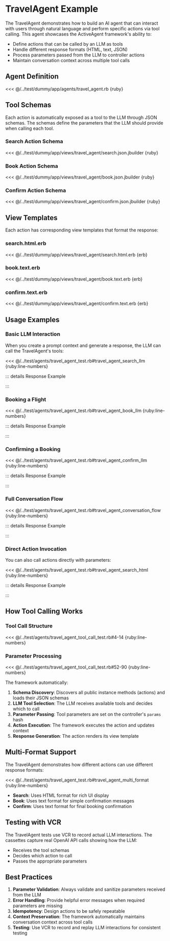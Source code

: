 # TravelAgent Example

The TravelAgent demonstrates how to build an AI agent that can interact with users through natural language and perform specific actions via tool calling. This agent showcases the ActiveAgent framework's ability to:

- Define actions that can be called by an LLM as tools
- Handle different response formats (HTML, text, JSON)
- Process parameters passed from the LLM to controller actions
- Maintain conversation context across multiple tool calls

## Agent Definition

<<< @/../test/dummy/app/agents/travel_agent.rb {ruby}

## Tool Schemas

Each action is automatically exposed as a tool to the LLM through JSON schemas. The schemas define the parameters that the LLM should provide when calling each tool.

### Search Action Schema

<<< @/../test/dummy/app/views/travel_agent/search.json.jbuilder {ruby}

### Book Action Schema

<<< @/../test/dummy/app/views/travel_agent/book.json.jbuilder {ruby}

### Confirm Action Schema

<<< @/../test/dummy/app/views/travel_agent/confirm.json.jbuilder {ruby}

## View Templates

Each action has corresponding view templates that format the response:

### search.html.erb

<<< @/../test/dummy/app/views/travel_agent/search.html.erb {erb}

### book.text.erb

<<< @/../test/dummy/app/views/travel_agent/book.text.erb {erb}

### confirm.text.erb

<<< @/../test/dummy/app/views/travel_agent/confirm.text.erb {erb}

## Usage Examples

### Basic LLM Interaction

When you create a prompt context and generate a response, the LLM can call the TravelAgent's tools:

<<< @/../test/agents/travel_agent_test.rb#travel_agent_search_llm {ruby:line-numbers}

::: details Response Example
<!-- @include: @/parts/examples/test-travel-agent-search-action-with-LLM-interaction-test-travel-agent-search-action-with-LLM-interaction.md -->
:::

### Booking a Flight

<<< @/../test/agents/travel_agent_test.rb#travel_agent_book_llm {ruby:line-numbers}

::: details Response Example
<!-- @include: @/parts/examples/test-travel-agent-book-action-with-LLM-interaction-travel_agent_book_llm.md -->
:::

### Confirming a Booking

<<< @/../test/agents/travel_agent_test.rb#travel_agent_confirm_llm {ruby:line-numbers}

::: details Response Example
<!-- @include: @/parts/examples/test-travel-agent-confirm-action-with-LLM-interaction-test-travel-agent-confirm-action-with-LLM-interaction.md -->
:::

### Full Conversation Flow

<<< @/../test/agents/travel_agent_test.rb#travel_agent_conversation_flow {ruby:line-numbers}

::: details Response Example
<!-- @include: @/parts/examples/test-travel-agent-full-conversation-flow-with-LLM-test-travel-agent-full-conversation-flow-with-LLM.md -->
:::

### Direct Action Invocation

You can also call actions directly with parameters:

<<< @/../test/agents/travel_agent_test.rb#travel_agent_search_html {ruby:line-numbers}

::: details Response Example
<!-- @include: @/parts/examples/test-travel-agent-search-view-renders-HTML-format-test-travel-agent-search-view-renders-HTML-format.md -->
:::

## How Tool Calling Works

### Tool Call Structure

<<< @/../test/agents/travel_agent_tool_call_test.rb#4-14 {ruby:line-numbers}

### Parameter Processing

<<< @/../test/agents/travel_agent_tool_call_test.rb#52-90 {ruby:line-numbers}

The framework automatically:

1. **Schema Discovery**: Discovers all public instance methods (actions) and loads their JSON schemas
2. **LLM Tool Selection**: The LLM receives available tools and decides which to call
3. **Parameter Passing**: Tool parameters are set on the controller's `params` hash
4. **Action Execution**: The framework executes the action and updates context
5. **Response Generation**: The action renders its view template

## Multi-Format Support

The TravelAgent demonstrates how different actions can use different response formats:

<<< @/../test/agents/travel_agent_test.rb#travel_agent_multi_format {ruby:line-numbers}

- **Search**: Uses HTML format for rich UI display
- **Book**: Uses text format for simple confirmation messages  
- **Confirm**: Uses text format for final booking confirmation

## Testing with VCR

The TravelAgent tests use VCR to record actual LLM interactions. The cassettes capture real OpenAI API calls showing how the LLM:
- Receives the tool schemas
- Decides which action to call
- Passes the appropriate parameters

## Best Practices

1. **Parameter Validation**: Always validate and sanitize parameters received from the LLM
2. **Error Handling**: Provide helpful error messages when required parameters are missing
3. **Idempotency**: Design actions to be safely repeatable
4. **Context Preservation**: The framework automatically maintains conversation context across tool calls
5. **Testing**: Use VCR to record and replay LLM interactions for consistent testing